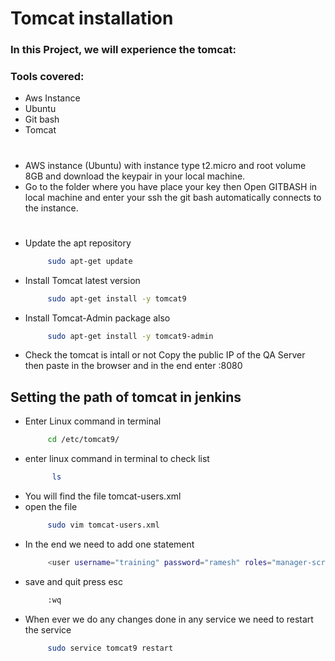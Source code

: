 # Tomcat installation 
### In this Project, we will experience the tomcat:

### Tools covered:
-  Aws Instance 
-  Ubuntu
-  Git bash
-  Tomcat

#

-  AWS instance (Ubuntu) with instance type t2.micro and root volume 8GB and download the keypair in your local machine.
-  Go to the folder where you have place your key then Open GITBASH in local machine and enter your ssh the git bash automatically connects to the instance.
#
-  Update the apt repository 
   ```bash
        sudo apt-get update
   ```
-  Install Tomcat latest version
   ```bash
        sudo apt-get install -y tomcat9
   ```
-  Install Tomcat-Admin package also
   ```bash
        sudo apt-get install -y tomcat9-admin
   ```
-  Check the tomcat is intall or not
    Copy the public IP of the QA Server then paste in the browser and in the end enter :8080

## Setting the path of tomcat in jenkins

-  Enter Linux command in terminal
   ```bash
        cd /etc/tomcat9/
   ```
-  enter linux command in terminal to check list
   ```bash
         ls
   ```
-  You will find the file tomcat-users.xml 
-  open the file
   ```bash
        sudo vim tomcat-users.xml
   ```
-  In the end we need to add one statement 
   ```bash
        <user username="training" password="ramesh" roles="manager-script,manager-status,manager-gui"/>
   ```
-  save and quit 
    press esc
   ```bash
        :wq
   ```
-  When ever we do any changes done in any service we need to restart the service
   ```bash
        sudo service tomcat9 restart
   ```
